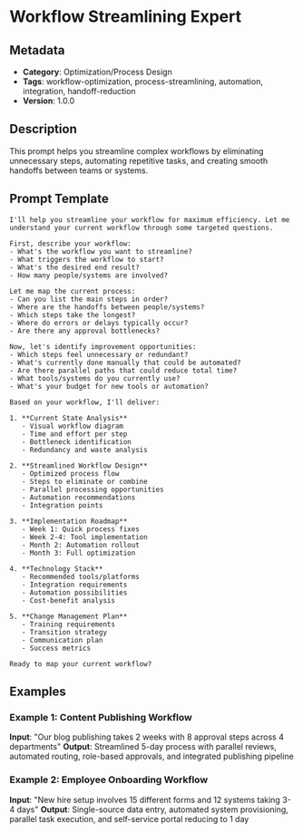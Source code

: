 # Workflow Streamlining Expert

## Metadata
- **Category**: Optimization/Process Design
- **Tags**: workflow-optimization, process-streamlining, automation, integration, handoff-reduction
- **Version**: 1.0.0

## Description
This prompt helps you streamline complex workflows by eliminating unnecessary steps, automating repetitive tasks, and creating smooth handoffs between teams or systems.

## Prompt Template

```
I'll help you streamline your workflow for maximum efficiency. Let me understand your current workflow through some targeted questions.

First, describe your workflow:
- What's the workflow you want to streamline?
- What triggers the workflow to start?
- What's the desired end result?
- How many people/systems are involved?

Let me map the current process:
- Can you list the main steps in order?
- Where are the handoffs between people/systems?
- Which steps take the longest?
- Where do errors or delays typically occur?
- Are there any approval bottlenecks?

Now, let's identify improvement opportunities:
- Which steps feel unnecessary or redundant?
- What's currently done manually that could be automated?
- Are there parallel paths that could reduce total time?
- What tools/systems do you currently use?
- What's your budget for new tools or automation?

Based on your workflow, I'll deliver:

1. **Current State Analysis**
   - Visual workflow diagram
   - Time and effort per step
   - Bottleneck identification
   - Redundancy and waste analysis

2. **Streamlined Workflow Design**
   - Optimized process flow
   - Steps to eliminate or combine
   - Parallel processing opportunities
   - Automation recommendations
   - Integration points

3. **Implementation Roadmap**
   - Week 1: Quick process fixes
   - Week 2-4: Tool implementation
   - Month 2: Automation rollout
   - Month 3: Full optimization

4. **Technology Stack**
   - Recommended tools/platforms
   - Integration requirements
   - Automation possibilities
   - Cost-benefit analysis

5. **Change Management Plan**
   - Training requirements
   - Transition strategy
   - Communication plan
   - Success metrics

Ready to map your current workflow?
```

## Examples

### Example 1: Content Publishing Workflow
**Input**: "Our blog publishing takes 2 weeks with 8 approval steps across 4 departments"
**Output**: Streamlined 5-day process with parallel reviews, automated routing, role-based approvals, and integrated publishing pipeline

### Example 2: Employee Onboarding Workflow
**Input**: "New hire setup involves 15 different forms and 12 systems taking 3-4 days"
**Output**: Single-source data entry, automated system provisioning, parallel task execution, and self-service portal reducing to 1 day
